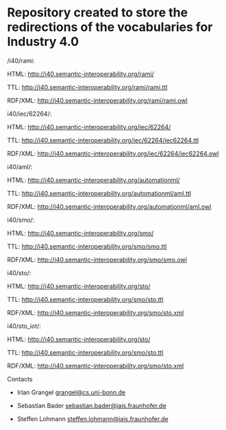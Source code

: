
Repository created to store the redirections of the vocabularies for Industry 4.0
===================

/i40/rami: 

HTML: http://i40.semantic-interoperability.org/rami/

TTL: http://i40.semantic-interoperability.org/rami/rami.ttl 

RDF/XML: http://i40.semantic-interoperability.org/rami/rami.owl


i40/iec/62264/:

HTML: http://i40.semantic-interoperability.org/iec/62264/

TTL: http://i40.semantic-interoperability.org/iec/62264/iec62264.ttl 

RDF/XML: http://i40.semantic-interoperability.org/iec/62264/iec62264.owl


i40/aml/:

HTML: http://i40.semantic-interoperability.org/automationml/

TTL: http://i40.semantic-interoperability.org/automationml/aml.ttl 

RDF/XML: http://i40.semantic-interoperability.org/automationml/aml.owl


i40/smo/:

HTML: http://i40.semantic-interoperability.org/smo/

TTL: http://i40.semantic-interoperability.org/smo/smo.ttl 

RDF/XML: http://i40.semantic-interoperability.org/smo/smo.owl


i40/sto/:

HTML: http://i40.semantic-interoperability.org/sto/

TTL: http://i40.semantic-interoperability.org/smo/sto.ttl 

RDF/XML: http://i40.semantic-interoperability.org/smo/sto.xml


i40/sto_iot/:

HTML: http://i40.semantic-interoperability.org/sto/

TTL: http://i40.semantic-interoperability.org/smo/sto.ttl 

RDF/XML: http://i40.semantic-interoperability.org/smo/sto.xml



Contacts

* Irlan Grangel <grangel@cs.uni-bonn.de>

* Sebastian Bader <sebastian.bader@iais.fraunhofer.de>

* Steffen Lohmann <steffen.lohmann@iais.fraunhofer.de>

